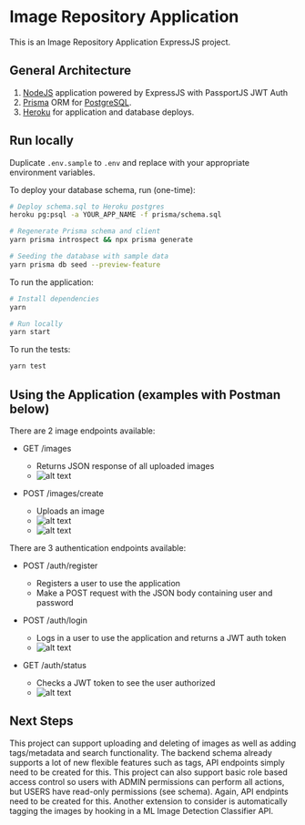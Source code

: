 # Image Repository Application

This is an Image Repository Application ExpressJS project.

## General Architecture

1. [NodeJS](https://nodejs.org/en/) application powered by ExpressJS with PassportJS JWT Auth
2. [Prisma](https://www.prisma.io/) ORM for [PostgreSQL](https://www.postgresql.org/).
5. [Heroku](https://heroku.com) for application and database deploys.

## Run locally

Duplicate `.env.sample` to `.env` and replace with your appropriate environment variables.

To deploy your database schema, run (one-time):

```bash
# Deploy schema.sql to Heroku postgres
heroku pg:psql -a YOUR_APP_NAME -f prisma/schema.sql

# Regenerate Prisma schema and client
yarn prisma introspect && npx prisma generate

# Seeding the database with sample data
yarn prisma db seed --preview-feature
```

To run the application:

```bash
# Install dependencies
yarn

# Run locally
yarn start
```

To run the tests:

```bash
yarn test
```

## Using the Application (examples with Postman below)
There are 2 image endpoints available:
- GET /images
    - Returns JSON response of all uploaded images
    - ![alt text](https://i.imgur.com/4wDOikr.png)

- POST /images/create
    - Uploads an image 
    - ![alt text](https://i.imgur.com/KnP2t11.png)
    - ![alt text](https://i.imgur.com/zJxtfb3.png)

There are 3 authentication endpoints available:
- POST /auth/register
    - Registers a user to use the application
    - Make a POST request with the JSON body containing user and password

- POST /auth/login
    - Logs in a user to use the application and returns a JWT auth token
    - ![alt text](https://i.imgur.com/fLHGUnp.png)

- GET /auth/status
    - Checks a JWT token to see the user authorized
    - ![alt text](https://i.imgur.com/mWUdXvU.png)

## Next Steps
This project can support uploading and deleting of images as well as adding tags/metadata and search functionality.  The backend schema already supports a lot of new flexible features such as tags, API endpoints simply need to be created for this.  This project can also support basic role based access control so users with ADMIN permissions can perform all actions, but USERS have read-only permissions (see schema).  Again, API endpints need to be created for this.  Another extension to consider is automatically tagging the images by hooking in a ML Image Detection Classifier API.
